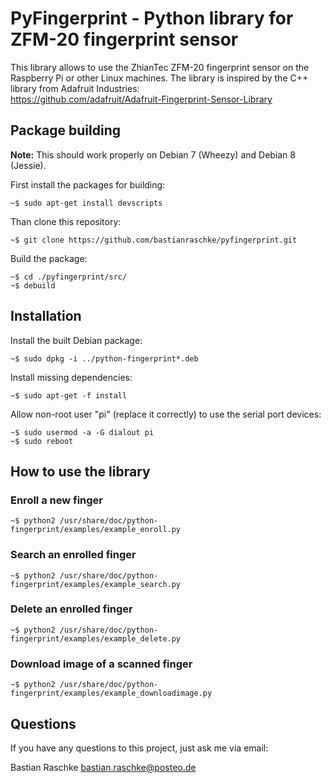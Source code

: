# PyFingerprint - Python library for ZFM-20 fingerprint sensor

This library allows to use the ZhianTec ZFM-20 fingerprint sensor on the Raspberry Pi or other Linux machines. The library is inspired by the C++ library from Adafruit Industries:  
<https://github.com/adafruit/Adafruit-Fingerprint-Sensor-Library>

## Package building

**Note:** This should work properly on Debian 7 (Wheezy) and Debian 8 (Jessie).

First install the packages for building:

    ~$ sudo apt-get install devscripts

Than clone this repository:

    ~$ git clone https://github.com/bastianraschke/pyfingerprint.git

Build the package:

    ~$ cd ./pyfingerprint/src/
    ~$ debuild

## Installation

Install the built Debian package:

    ~$ sudo dpkg -i ../python-fingerprint*.deb

Install missing dependencies:

    ~$ sudo apt-get -f install

Allow non-root user "pi" (replace it correctly) to use the serial port devices:

    ~$ sudo usermod -a -G dialout pi
    ~$ sudo reboot

## How to use the library

### Enroll a new finger

    ~$ python2 /usr/share/doc/python-fingerprint/examples/example_enroll.py

### Search an enrolled finger

    ~$ python2 /usr/share/doc/python-fingerprint/examples/example_search.py

### Delete an enrolled finger

    ~$ python2 /usr/share/doc/python-fingerprint/examples/example_delete.py

### Download image of a scanned finger

    ~$ python2 /usr/share/doc/python-fingerprint/examples/example_downloadimage.py

## Questions

If you have any questions to this project, just ask me via email:

Bastian Raschke <bastian.raschke@posteo.de>